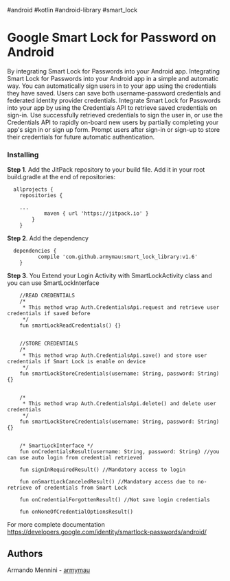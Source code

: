 #android #kotlin #android-library #smart_lock

# Google Smart Lock for Password on Android

By integrating Smart Lock for Passwords into your Android app.
Integrating Smart Lock for Passwords into your Android app in a simple and automatic way.
You can automatically sign users in to your app using the credentials they have saved. Users can save both username-password credentials and federated identity provider credentials.
Integrate Smart Lock for Passwords into your app by using the Credentials API to retrieve saved credentials on sign-in. Use successfully retrieved credentials to sign the user in, or use the Credentials API to rapidly on-board new users by partially completing your app's sign in or sign up form. Prompt users after sign-in or sign-up to store their credentials for future automatic authentication.


### Installing

**Step 1**. Add the JitPack repository to your build file.
Add it in your root build.gradle at the end of repositories:
 
```
  allprojects {
  	repositories {
		
    ...
			maven { url 'https://jitpack.io' }
		}
	}
```

**Step 2**. Add the dependency

```	
  dependencies {
	      compile 'com.github.armymau:smart_lock_library:v1.6'
	}
```

**Step 3**. You Extend your Login Activity with SmartLockActivity class and you can use SmartLockInterface

```	
    //READ CREDENTIALS
    /*
     * This method wrap Auth.CredentialsApi.request and retrieve user credentials if saved before
     */
    fun smartLockReadCredentials() {}
    

    //STORE CREDENTIALS
    /*
     * This method wrap Auth.CredentialsApi.save() and store user credentials if Smart Lock is enable on device
     */
    fun smartLockStoreCredentials(username: String, password: String) {}
    

    /*
     * This method wrap Auth.CredentialsApi.delete() and delete user credentials
     */
    fun smartLockStoreCredentials(username: String, password: String) {}
    
    
    /* SmartLockInterface */
    fun onCredentialsResult(username: String, password: String) //you can use auto login from credential retrieved

    fun signInRequiredResult() //Mandatory access to login

    fun onSmartLockCanceledResult() //Mandatory access due to no-retrieve of credentials from Smart Lock

    fun onCredentialForgottenResult() //Not save login credentials

    fun onNoneOfCredentialOptionsResult()
```
   
For more complete documentation 
https://developers.google.com/identity/smartlock-passwords/android/

## Authors
Armando Mennini  - [armymau](https://github.com/armymau)
